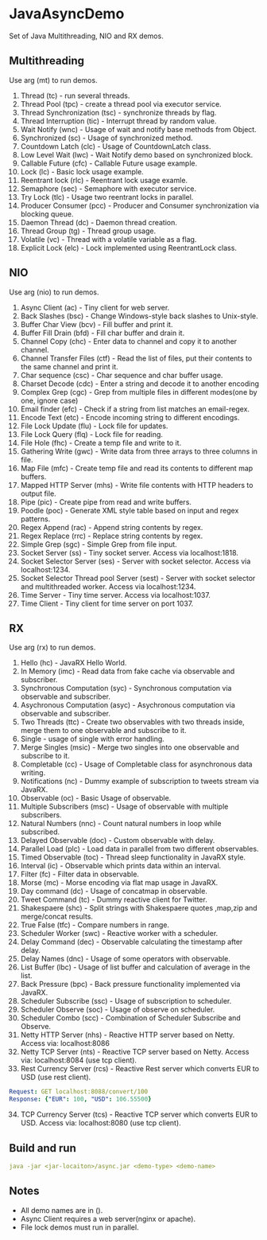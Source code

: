 # JavaAsyncDemo

Set of Java Multithreading, NIO and RX demos.

## Multithreading

Use arg (mt) to run demos.

1. Thread (tc) - run several threads.
2. Thread Pool (tpc) - create a thread pool via executor service. 
3. Thread Synchronization (tsc) - synchronize threads by flag.
4. Thread Interruption (tic) - Interrupt thread by random value.
5. Wait Notify (wnc) - Usage of wait and notify base methods from Object.
6. Synchronized (sc) - Usage of synchronized method.
7. Countdown Latch (clc) - Usage of CountdownLatch class.
8. Low Level Wait (lwc) - Wait Notify demo based on synchronized block.
9. Callable Future (cfc) - Callable Future usage example.
10. Lock (lc) - Basic lock usage example.
11. Reentrant lock (rlc) - Reentrant lock usage examle.
12. Semaphore (sec) - Semaphore with  executor service.
13. Try Lock (tlc) - Usage two reentrant locks in parallel.
14. Producer Consumer (pcc) - Producer and Consumer synchronization via blocking queue.
15. Daemon Thread (dc) - Daemon thread creation.
16. Thread Group (tg) - Thread group usage.
17. Volatile (vc) - Thread with a volatile variable as a flag.
18. Explicit Lock (elc) - Lock implemented using ReentrantLock class.
## NIO

Use arg (nio) to run demos.

1. Async Client (ac) - Tiny client for web server.
2. Back Slashes (bsc) - Change Windows-style back slashes to Unix-style. 
3. Buffer Char View (bcv) - Fill buffer and print it.
4. Buffer Fill Drain (bfd) - Fill char buffer and drain it.
5. Channel Copy (chc) - Enter data to channel and copy it to another channel.
6. Channel Transfer Files (ctf) - Read the list of files, put their contents to the same channel and print it.
7. Char sequence (csc) - Char sequence and char buffer usage.
8. Charset Decode (cdc) - Enter a string and decode it to another encoding
9. Complex Grep (cgc) - Grep from multiple files in different modes(one by one, ignore case)
10. Email finder (efc) - Check if a string from list matches an email-regex.
11. Encode Text (etc) - Encode incoming string to different encodings.
12. File Lock Update (flu) - Lock file for updates.
13. File Lock Query (flq) - Lock file for reading.
14. File Hole (fhc) - Create a temp file and write to it.
15. Gathering Write (gwc) - Write data from three arrays to three columns in file.
16. Map File (mfc) - Create temp file and read its contents to different map buffers.
17. Mapped HTTP Server (mhs) - Write file contents with HTTP headers to output file.
18. Pipe (pic) - Create pipe from read and write buffers.
19. Poodle (poc) - Generate XML style table based on input and regex patterns.
20. Regex Append (rac) - Append string contents by regex.
21. Regex Replace (rrc) - Replace string contents by regex.
22. Simple Grep (sgc)  - Simple Grep from file input.
23. Socket Server (ss) - Tiny socket server. Access via localhost:1818.
24. Socket Selector Server (ses) - Server with socket selector. Access via localhost:1234.
25. Socket Selector Thread pool Server (sest) - Server with socket selector and multithreaded worker.
 Access via localhost:1234.
26. Time Server - Tiny time server. Access via localhost:1037.
27. Time Client - Tiny client for time server on port 1037.

## RX

Use arg (rx) to run demos.

1. Hello (hc) - JavaRX Hello World.
2. In Memory (imc) - Read data from fake cache via observable and subscriber.
3. Synchronous Computation (syc) - Synchronous computation via observable and subscriber.
4. Asychronous Computation (asyc) - Asychronous computation via observable and subscriber.
5. Two Threads (ttc) - Create two observables with two threads inside,
merge them to one observable and subscribe to it.
6. Single - usage of single with error handling.
7. Merge Singles (msic) - Merge two singles into one observable and subscribe to it. 
8. Completable (cc) - Usage of Completable class for asynchronous data writing.
9. Notifications (nc) - Dummy example of subscription to tweets stream via JavaRX.
10. Observable (oc) - Basic Usage of observable.
11. Multiple Subscribers (msc) - Usage of observable with multiple subscribers.
12. Natural Numbers (nnc) - Count natural numbers in loop while subscribed.
13. Delayed Observable (doc) - Custom observable with delay.
14. Parallel Load (plc) - Load data in parallel from two different observables.
15. Timed Observable (toc) - Thread sleep functionality in JavaRX style.
16. Interval (ic) - Observable which prints data within an interval.
17. Filter (fc) - Filter data in observable.
18. Morse (mc) - Morse encoding via flat map usage in JavaRX.
19. Day command (dc) - Usage of concatmap in observable.
20. Tweet Command (tc) - Dummy reactive client for Twitter.
21. Shakespaere (shc) - Split strings with Shakespaere quotes ,map,zip and merge/concat results.
22. True False (tfc) - Compare numbers in range.
23. Scheduler Worker (swc) - Reactive worker with a scheduler.
24. Delay Command (dec) - Observable calculating the timestamp after delay.
25. Delay Names (dnc) - Usage of some operators with observable.
26. List Buffer (lbc) - Usage of list buffer and calculation of average in the list.
27. Back Pressure (bpc) - Back pressure functionality implemented via JavaRX.
28. Scheduler Subscribe (ssc) - Usage of  subscription to scheduler.
29. Scheduler Observe (soc) - Usage of observe on scheduler.
30. Scheduler Combo (scc) - Combination of  Scheduler Subscribe and Observe.
31. Netty HTTP Server (nhs) - Reactive HTTP server based on Netty. Access via: localhost:8086
32. Netty TCP Server (nts) -  Reactive TCP server based on Netty. Access via: localhost:8084 (use tcp client).
33. Rest Currency Server (rcs) - Reactive Rest server which converts EUR to USD (use rest client).
```yaml
Request: GET localhost:8088/convert/100
Response: {"EUR": 100, "USD": 106.55500}
```
34. TCP Currency Server (tcs) - Reactive TCP server which converts EUR to USD. Access via: localhost:8080 (use tcp client).


## Build and run
````yaml
java -jar <jar-locaiton>/async.jar <demo-type> <demo-name>
````

## Notes

- All demo names are in ().
- Async Client requires a web server(nginx or apache).
- File lock demos must run in parallel.
